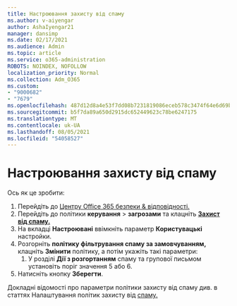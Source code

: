 ```yaml
---
title: Настроювання захисту від спаму
ms.author: v-aiyengar
author: AshaIyengar21
manager: dansimp
ms.date: 02/17/2021
ms.audience: Admin
ms.topic: article
ms.service: o365-administration
ROBOTS: NOINDEX, NOFOLLOW
localization_priority: Normal
ms.collection: Adm_O365
ms.custom:
- "9000682"
- "7679"
ms.openlocfilehash: 487d12d8a4e53f7dd08b7231819086eceb578c3474f64e6d69bf0f7c1d40bcdd
ms.sourcegitcommit: b5f7da89a650d2915dc652449623c78be6247175
ms.translationtype: MT
ms.contentlocale: uk-UA
ms.lasthandoff: 08/05/2021
ms.locfileid: "54058527"
---
```

# <a name="set-up-an-anti-spam-protection"></a>Настроювання захисту від спаму

Ось як це зробити:

1. Перейдіть до [Центру Office 365 безпеки & відповідності.](https://go.microsoft.com/fwlink/p/?linkid=2077143)
1. Перейдіть до політики **керування**  >  **загрозами** та клацніть **[Захист від спаму.](https://go.microsoft.com/fwlink/p/?linkid=2077143)**
1. На вкладці **Настроювані** ввімкніть параметр **Користувацькі** настройки.
1. Розгорніть **політику фільтрування спаму за замовчуванням,** клацніть **Змінити** політику, а потім укажіть такі параметри:
    1. У розділі **Дії з розгортанням** спаму та групової письмом установіть поріг значення 5 або 6.
1. Натисніть кнопку **Зберегти**.

Докладні відомості про параметри політики захисту від спаму див. в статтях Налаштування політик захисту від [спаму.](https://go.microsoft.com/fwlink/?linkid=2092051)
